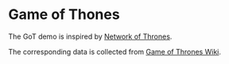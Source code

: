# Game of Thones

The GoT demo is inspired by [Network of Thrones](https://networkofthrones.wordpress.com).

The corresponding data is collected from [Game of Thrones Wiki](https://gameofthrones.fandom.com/wiki/Game_of_Thrones_Wiki).

<CatalogGraph root='/GoT/' title='Game of Thones' />
